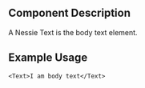 Component Description
---------------------

A Nessie Text is the body text element.

Example Usage
-------------

    <Text>I am body text</Text>

